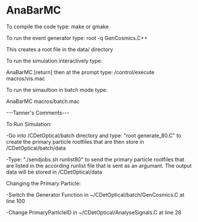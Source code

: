# AnaBarMC
To compile the code type:
make or gmake

To run the event generator type:
root -q GenCosmics.C++

This creates a root file in the data/ directory

To run the simulation interactively type:

AnaBarMC [return]
then at the prompt type:
/control/execute macros/vis.mac

To run the simaultion in batch mode type:

AnaBarMC macros/batch.mac

---Tanner's Comments---

To Run Simulation:

-Go into /CDetOptical/batch directory and type: "root generate_80.C" to create the primary particle rootfiles that are then store in /CDetOptical/batch/data
                                                                                  
-Type: "./sendjobs.sh runlist80" to send the primary particle rootfiles that are   listed in the according runlist file that is sent as an argumant. The output data will be stored in /CDetOptical/data
                                                                                  
Changing the Primary Particle:

-Switch the Generator Function in ~/CDetOptical/batch/GenCosmics.C at line 100

-Change PrimaryParticleID in ~/CDetOptical/AnalyseSignals.C at line 28
